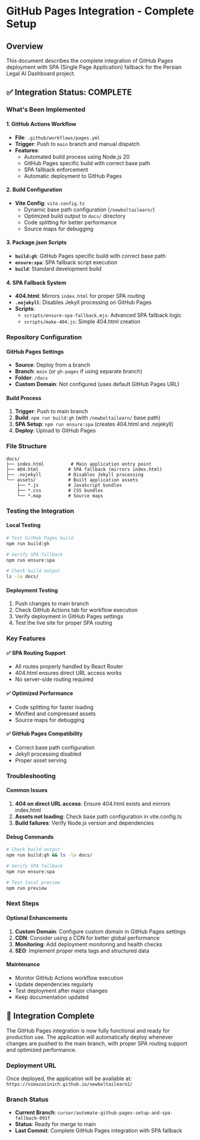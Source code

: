 # GitHub Pages Integration - Complete Setup

## Overview
This document describes the complete integration of GitHub Pages deployment with SPA (Single Page Application) fallback for the Persian Legal AI Dashboard project.

## ✅ Integration Status: COMPLETE

### What's Been Implemented

#### 1. GitHub Actions Workflow
- **File**: `.github/workflows/pages.yml`
- **Trigger**: Push to `main` branch and manual dispatch
- **Features**:
  - Automated build process using Node.js 20
  - GitHub Pages specific build with correct base path
  - SPA fallback enforcement
  - Automatic deployment to GitHub Pages

#### 2. Build Configuration
- **Vite Config**: `vite.config.ts`
  - Dynamic base path configuration (`/newboltailearn/`)
  - Optimized build output to `docs/` directory
  - Code splitting for better performance
  - Source maps for debugging

#### 3. Package.json Scripts
- **`build:gh`**: GitHub Pages specific build with correct base path
- **`ensure:spa`**: SPA fallback script execution
- **`build`**: Standard development build

#### 4. SPA Fallback System
- **404.html**: Mirrors `index.html` for proper SPA routing
- **`.nojekyll`**: Disables Jekyll processing on GitHub Pages
- **Scripts**:
  - `scripts/ensure-spa-fallback.mjs`: Advanced SPA fallback logic
  - `scripts/make-404.js`: Simple 404.html creation

### Repository Configuration

#### GitHub Pages Settings
- **Source**: Deploy from a branch
- **Branch**: `main` (or `gh-pages` if using separate branch)
- **Folder**: `/docs`
- **Custom Domain**: Not configured (uses default GitHub Pages URL)

#### Build Process
1. **Trigger**: Push to main branch
2. **Build**: `npm run build:gh` (with `/newboltailearn/` base path)
3. **SPA Setup**: `npm run ensure:spa` (creates 404.html and .nojekyll)
4. **Deploy**: Upload to GitHub Pages

### File Structure
```
docs/
├── index.html          # Main application entry point
├── 404.html           # SPA fallback (mirrors index.html)
├── .nojekyll          # Disables Jekyll processing
└── assets/            # Built application assets
    ├── *.js           # JavaScript bundles
    ├── *.css          # CSS bundles
    └── *.map          # Source maps
```

### Testing the Integration

#### Local Testing
```bash
# Test GitHub Pages build
npm run build:gh

# Verify SPA fallback
npm run ensure:spa

# Check build output
ls -la docs/
```

#### Deployment Testing
1. Push changes to main branch
2. Check GitHub Actions tab for workflow execution
3. Verify deployment in GitHub Pages settings
4. Test the live site for proper SPA routing

### Key Features

#### ✅ SPA Routing Support
- All routes properly handled by React Router
- 404.html ensures direct URL access works
- No server-side routing required

#### ✅ Optimized Performance
- Code splitting for faster loading
- Minified and compressed assets
- Source maps for debugging

#### ✅ GitHub Pages Compatibility
- Correct base path configuration
- Jekyll processing disabled
- Proper asset serving

### Troubleshooting

#### Common Issues
1. **404 on direct URL access**: Ensure 404.html exists and mirrors index.html
2. **Assets not loading**: Check base path configuration in vite.config.ts
3. **Build failures**: Verify Node.js version and dependencies

#### Debug Commands
```bash
# Check build output
npm run build:gh && ls -la docs/

# Verify SPA fallback
npm run ensure:spa

# Test local preview
npm run preview
```

### Next Steps

#### Optional Enhancements
1. **Custom Domain**: Configure custom domain in GitHub Pages settings
2. **CDN**: Consider using a CDN for better global performance
3. **Monitoring**: Add deployment monitoring and health checks
4. **SEO**: Implement proper meta tags and structured data

#### Maintenance
- Monitor GitHub Actions workflow execution
- Update dependencies regularly
- Test deployment after major changes
- Keep documentation updated

## 🎉 Integration Complete

The GitHub Pages integration is now fully functional and ready for production use. The application will automatically deploy whenever changes are pushed to the main branch, with proper SPA routing support and optimized performance.

### Deployment URL
Once deployed, the application will be available at:
`https://nimazasinich.github.io/newboltailearn2/`

### Branch Status
- **Current Branch**: `cursor/automate-github-pages-setup-and-spa-fallback-091f`
- **Status**: Ready for merge to main
- **Last Commit**: Complete GitHub Pages integration with SPA fallback